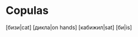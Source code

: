 <script setup>
import W from '@/Word.vue';
import P from '@/Phrase.vue';
import { sample } from './introduction';
</script>

# Copulas

[бизи|cat] [дикла|on hands] [кабижил|sat] [би|is]

<p>
    <W t="бизи" h="cat"/> <W t="дикла" h="on hands"/> <W t="кабижил" h="sat"/> <W t="би" h="is"/>
</p>

<P :flags="sample.flags" :segments="sample.segments" />
